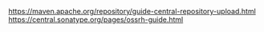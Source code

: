 
https://maven.apache.org/repository/guide-central-repository-upload.html
https://central.sonatype.org/pages/ossrh-guide.html